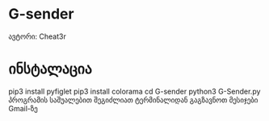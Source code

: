 # G-sender
ავტორი: Cheat3r

# ინსტალაცია 
pip3 install pyfiglet
pip3 install colorama
cd G-sender
python3 G-Sender.py
პროგრამის საშუალებით შეგიძლიათ ტერმინალიდან გაგზავნოთ მესიჯები Gmail-ზე

